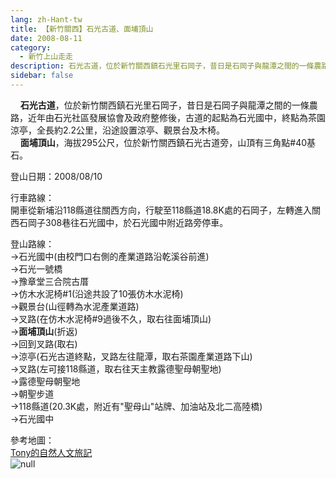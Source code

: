 ```yaml
---
lang: zh-Hant-tw
title: 【新竹關西】石光古道、面埔頂山
date: 2008-08-11
category: 
  - 新竹上山走走
description: 石光古道，位於新竹關西鎮石光里石岡子，昔日是石岡子與龍潭之間的一條農路，近年由石光社區發展協會及政府整修後，古道的起點為石光國中，終點為茶園涼亭，全長約2.2公里，沿途設置涼亭、觀景台及木椅。 面埔頂山，海拔295公尺，位於新竹關西鎮石光古道旁，山頂有三角點#40基石。
sidebar: false
---
```


    **石光古道**，位於新竹關西鎮石光里石岡子，昔日是石岡子與龍潭之間的一條農路，近年由石光社區發展協會及政府整修後，古道的起點為石光國中，終點為茶園涼亭，全長約2.2公里，沿途設置涼亭、觀景台及木椅。  
    **面埔頂山**，海拔295公尺，位於新竹關西鎮石光古道旁，山頂有三角點#40基石。

登山日期：2008/08/10

行車路線：  
開車從新埔沿118縣道往關西方向，行駛至118縣道18.8K處的石岡子，左轉進入關西石岡子308巷往石光國中，於石光國中附近路旁停車。

登山路線：  
→石光國中(由校門口右側的產業道路沿乾溪谷前進)  
→石光一號橋  
→豫章堂三合院古厝  
→仿木水泥椅#1(沿途共設了10張仿木水泥椅)  
→觀景台(山徑轉為水泥產業道路)  
→叉路(在仿木水泥椅#9過後不久，取右往面埔頂山)  
→**面埔頂山**(折返)  
→回到叉路(取右)  
→涼亭(石光古道終點，叉路左往龍潭，取右茶園產業道路下山)  
→叉路(左可接118縣道，取右往天主教露德聖母朝聖地)  
→露德聖母朝聖地  
→朝聖步道  
→118縣道(20.3K處，附近有"聖母山"站牌、加油站及北二高陸橋)  
→石光國中

參考地圖：  
[Tony的自然人文旅記](http://www.tonyhuang39.com/tony0438/tony0438.html)  
![null](image/123397588_l.jpg)